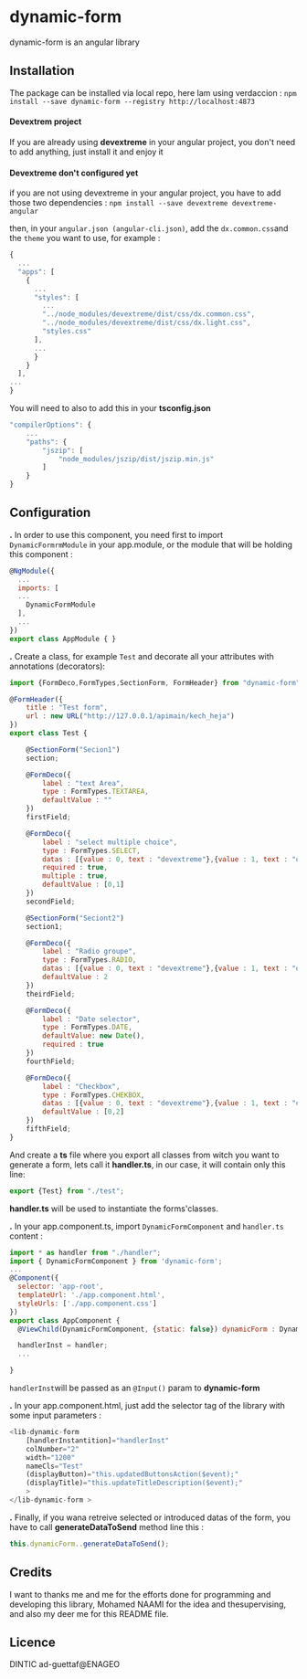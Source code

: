 # dynamic-form

dynamic-form is an angular library 

## Installation

The package can be installed via local repo, here Iam using verdaccion : 
`npm install --save dynamic-form --registry http://localhost:4873`

#### Devextrem project
If you are already using **devextreme** in your angular project, you don't need to add anything, just install it and enjoy it

#### Devextreme don't configured yet
if you are not using devextreme in your angular project, you have to add those two dependencies : 
`npm install --save devextreme devextreme-angular`

then, in your `angular.json (angular-cli.json)`, add the `dx.common.css`and the `theme` you want to use, for example : 
```javascript
{ 
  ... 
  "apps": [ 
    { 
      ... 
      "styles": [ 
        ...
        "../node_modules/devextreme/dist/css/dx.common.css", 
        "../node_modules/devextreme/dist/css/dx.light.css", 
        "styles.css" 
      ], 
      ... 
      } 
    } 
  ], 
... 
} 
```
You will need to also to add this in your **tsconfig.json**
```javascript
"compilerOptions": {
    ...
    "paths": {
        "jszip": [
            "node_modules/jszip/dist/jszip.min.js"
        ]
    }
}
```

## Configuration

**.** In order to use this component, you need first to import `DynamicFormrmModule` in your app.module, or the module that will be holding this component :
```javascript
@NgModule({ 
  ...
  imports: [ 
  ...
    DynamicFormModule 
  ], 
  ...
}) 
export class AppModule { } 
```

**.** Create a class, for example `Test` and decorate all your attributes with annotations (decorators):

```javascript
import {FormDeco,FormTypes,SectionForm, FormHeader} from "dynamic-form";

@FormHeader({
    title : "Test form",
    url : new URL("http://127.0.0.1/apimain/kech_heja")
})
export class Test {

    @SectionForm("Secion1")
    section;

    @FormDeco({
        label : "text Area",
        type : FormTypes.TEXTAREA,
        defaultValue : ""
    })
    firstField;

    @FormDeco({
        label : "select multiple choice",
        type : FormTypes.SELECT,
        datas : [{value : 0, text : "devextreme"},{value : 1, text : "devextreme-angular"},{value : 2, text : "dynamic-form"}],
        required : true,
        multiple : true,
        defaultValue : [0,1]
    })
    secondField;

    @SectionForm("Seciont2")
    section1;

    @FormDeco({
        label : "Radio groupe",
        type : FormTypes.RADIO,
        datas : [{value : 0, text : "devextreme"},{value : 1, text : "devextreme-angular"},{value : 2, text : "dynamic-form"}],
        defaultValue : 2
    })
    theirdField;

    @FormDeco({
        label : "Date selector",
        type : FormTypes.DATE,
        defaultValue: new Date(),
        required : true
    })
    fourthField;

    @FormDeco({
        label : "Checkbox",
        type : FormTypes.CHEKBOX,
        datas : [{value : 0, text : "devextreme"},{value : 1, text : "devextreme-angular"},{value : 2, text : "dynamic-form"}],
        defaultValue : [0,2]
    })
    fifthField;
}

```
And create a **ts** file where you export all classes from witch you want to generate a form, lets call it **handler.ts**, in our case, it will contain only this line:
```javascript
export {Test} from "./test";
```

**handler.ts** will be used to instantiate the forms'classes.

**.** In your app.component.ts, import `DynamicFormComponent` and `handler.ts` content :
```javascript
import * as handler from "./handler";
import { DynamicFormComponent } from 'dynamic-form';
...
@Component({
  selector: 'app-root',
  templateUrl: './app.component.html',
  styleUrls: ['./app.component.css']
})
export class AppComponent {
  @ViewChild(DynamicFormComponent, {static: false}) dynamicForm : DynamicFormComponent;

  handlerInst = handler;
  ...

}

```
`handlerInst`will be passed as an `@Input()` param to **dynamic-form**

**.** In your app.component.html, just add the selector tag of the library with some input parameters :
```javascript
<lib-dynamic-form 
    [handlerInstantition]="handlerInst" 
    colNumber="2" 
    width="1200" 
    nameCls="Test"
    (displayButton)="this.updatedButtonsAction($event);" 
    (displayTitle)="this.updateTitleDescription($event);"
    >
</lib-dynamic-form >

```
**.** Finally, if you wana retreive selected or introduced datas of the form, you have to call **generateDataToSend** method line this : 
```javascript
this.dynamicForm..generateDataToSend();
```
## Credits

I want to thanks me and me for the efforts done for programming and developing this library, Mohamed NAAMI for the idea and thesupervising, and also my deer me for this README file.

## Licence
DINTIC ad-guettaf@ENAGEO
